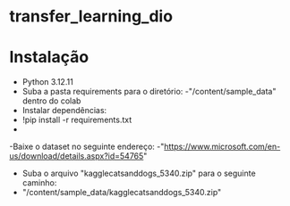 # transfer_learning_dio
# Instalação

- Python 3.12.11
- Suba a pasta requirements para o diretório:
-"/content/sample_data" dentro do colab
- Instalar dependências:
- !pip install -r requirements.txt
- 
-Baixe o dataset no seguinte endereço:
-"https://www.microsoft.com/en-us/download/details.aspx?id=54765"
- Suba o arquivo "kagglecatsanddogs_5340.zip" para o seguinte caminho:
- "/content/sample_data/kagglecatsanddogs_5340.zip"

